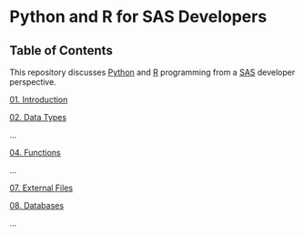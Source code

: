 # Python and R for SAS Developers

## Table of Contents

This repository discusses [Python](https://www.python.org/) and [R](https://www.r-project.org/) programming from a [SAS](https://www.sas.com/) developer perspective.

[01. Introduction](01_Introduction.md)

[02. Data Types](02_DataTypes.md)

...

[04. Functions](04_Functions.md)

...

[07. External Files](07_ExternalFiles.md)

[08. Databases](08_Databases.md)

...
